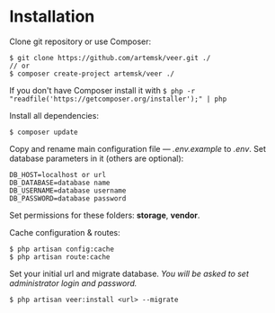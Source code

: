 Installation
=========

Clone git repository or use Composer:
<pre><code>$ git clone https://github.com/artemsk/veer.git ./  
<span class="com">// or</span>  
$ composer create-project artemsk/veer ./  
</code></pre>

If you don't have Composer install it with `$ php -r "readfile('https://getcomposer.org/installer');" | php`

Install all dependencies: 
```
$ composer update
```

Copy and rename main configuration file — *.env.example* to *.env*. Set database parameters in it (others are optional):
<pre><code><span class="kwd">DB_HOST=</span><span class="str">localhost or url</span> 
<span class="kwd">DB_DATABASE=</span><span class="str">database name</span> 
<span class="kwd">DB_USERNAME=</span><span class="str">database username</span> 
<span class="kwd">DB_PASSWORD=</span><span class="str">database password</span> 
</code></pre>

Set permissions for these folders: **storage**, **vendor**.

Cache configuration & routes:  
```
$ php artisan config:cache  
$ php artisan route:cache  
```

Set your initial url and migrate database. *You will be asked to set administrator login and password.*
<pre><code>$ php artisan veer:install <span class="str">&lt;url&gt;</span> --migrate
</code></pre>